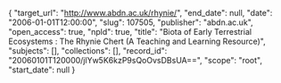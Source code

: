 {
  "target_url": "http://www.abdn.ac.uk/rhynie/", 
  "end_date": null, 
  "date": "2006-01-01T12:00:00", 
  "slug": 107505, 
  "publisher": "abdn.ac.uk", 
  "open_access": true, 
  "npld": true, 
  "title": "Biota of Early Terrestrial Ecosystems : The Rhynie Chert (A Teaching and Learning Resource)", 
  "subjects": [], 
  "collections": [], 
  "record_id": "20060101T120000/jlYw5K6kzP9sQoOvsDBsUA==", 
  "scope": "root", 
  "start_date": null
}

